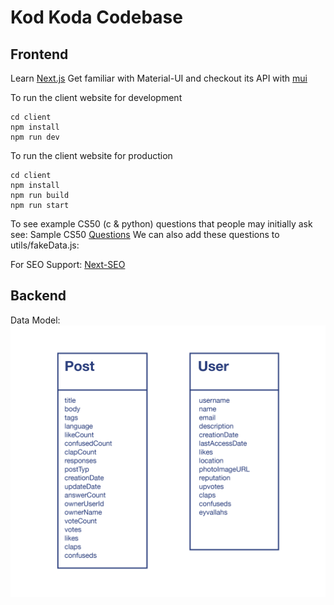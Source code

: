 # Kod Koda Codebase

## Frontend
Learn [Next.js](https://nextjs.org/learn/basics/create-nextjs-app)
Get familiar with Material-UI and checkout its API with [mui](https://material-ui.com/getting-started/learn/)

To run the client website for development

```
cd client
npm install
npm run dev
```

To run the client website for production

```
cd client
npm install
npm run build
npm run start
```
To see example CS50 (c & python) questions that people may initially ask see:
Sample CS50 [Questions](https://stackoverflow.com/questions/tagged/cs50?tab=newest&page=2&pagesize=15)
We can also add these questions to utils/fakeData.js: 

For SEO Support: [Next-SEO](https://github.com/garmeeh/next-seo)

## Backend

Data Model: 
![alt text](https://github.com/egeozin/418/blob/master/data_model.png "Data-Model")


